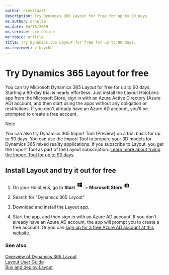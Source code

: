 ```yaml
---
author: ornellaalt
description: Try Dynamics 365 Layout for free for up to 90 days.
ms.author: ornella
ms.date: 04/18/2019
ms.service: crm-online
ms.topic: article
title: Try Dynamics 365 Layout for free for up to 90 days.
ms.reviewer: v-brycho
---
```


# Try Dynamics 365 Layout for free

You can try Microsoft Dynamics 365 Layout for free for up to 90 days. Starting a 90-day trial is nearly effortless. Just install 
the Layout HoloLens app from the Microsoft Store, sign in with an Azure Active Directory (Azure AD) account, and then start using the apps without any obligation or restrictions. If you don't already have an Azure AD account, you'll be prompted to create a free account.

> [!NOTE]
> You can also try Dynamics 365 Import Tool (Preview) on a trial basis for up to 90 days. You can use the Import Tool to prepare your 3D models for Dynamics 365 mixed reality applications. If you subscribe to Layout, you get the Import Tool as part of the Layout subscription. [Learn more about trying the Import Tool for up to 90 days](https://docs.microsoft.com/en-us/dynamics365/mixed-reality/import-tool/try-import-tool-free).

## Install Layout and try it out for free

1. On your HoloLens, go to **Start** ![Start](media/d2a2ae5e90bdd0e0642abb5458af1016.png "Start") \> **Microsoft Store** ![Microsoft Store](media/2ac602b5a7855d312f3e7d924732acca.png "Microsoft Store").

2. Search for "Dynamics 365 Layout"

3. Download and install the Layout app.

4. Start the app, and then sign in with an Azure AD account. If you don't already have an Azure AD account, the app will prompt you to 
create a free account. Or you can [sign up for a free Azure AD account at this website](https://docs.microsoft.com/en-us/azure/active-directory/fundamentals/active-directory-access-create-new-tenant). 

### See also

[Overview of Dynamics 365 Layout](index.md)<br>
[Layout User Guide](user-guide.md)<br>
[Buy and deploy Layout](buy-and-deploy-layout.md)
